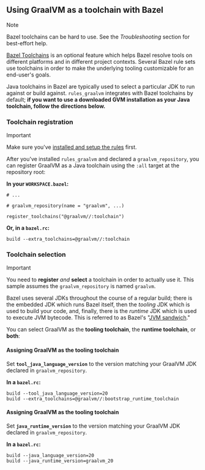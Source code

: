 
## Using GraalVM as a toolchain with Bazel

> [!NOTE]  
> Bazel toolchains can be hard to use. See the _Troubleshooting_ section for best-effort help.

[Bazel Toolchains](https://bazel.build/extending/toolchains) is an optional feature which helps Bazel resolve tools on different platforms and in different project contexts. Several Bazel rule sets use toolchains in order to make the underlying tooling customizable for an end-user's goals.

Java toolchains in Bazel are typically used to select a particular JDK to run against or build against. `rules_graalvm` integrates with Bazel toolchains by default; **if you want to use a downloaded GVM installation as your Java toolchain, follow the directions below.**

### Toolchain registration

> [!IMPORTANT]  
> Make sure you've [installed and setup the rules](./modern-bazel.md) first.

After you've installed `rules_graalvm` and declared a `graalvm_repository`, you can register GraalVM as a Java toolchain using the `:all` target at the repository root:

**In your `WORKSPACE.bazel`:**
```starlark
# ...

# graalvm_repository(name = "graalvm", ...)

register_toolchains("@graalvm//:toolchain")
```

**Or, in a `bazel.rc`:**
```
build --extra_toolchains=@graalvm//:toolchain
```

### Toolchain selection

> [!IMPORTANT]  
> You need to **register** _and_ **select** a toolchain in order to actually use it. This sample assumes the `graalvm_repository` is named `graalvm`.

Bazel uses several JDKs throughout the course of a regular build; there is the embedded JDK which runs Bazel itself, then the _tooling_ JDK which is used to build your code, and, finally, there is the _runtime_ JDK which is used to execute JVM bytecode. This is referred to as Bazel's "[JVM sandwich](https://github.com/bazelbuild/bazel/issues/2614)."

You can select GraalVM as the **tooling toolchain**, the **runtime toolchain**, or **both**:

#### Assigning GraalVM as the tooling toolchain

Set **`tool_java_language_version`** to the version matching your GraalVM JDK declared in `graalvm_repository`.

**In a `bazel.rc`:**
```
build --tool_java_language_version=20
build --extra_toolchains=@graalvm//:bootstrap_runtime_toolchain
```

#### Assigning GraalVM as the tooling toolchain

Set **`java_runtime_version`** to the version matching your GraalVM JDK declared in `graalvm_repository`.

**In a `bazel.rc`:**
```
build --java_language_version=20
build --java_runtime_version=graalvm_20
```
